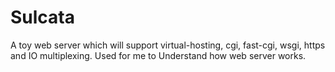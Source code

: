 Sulcata
=======

A toy web server which will support virtual-hosting, cgi, fast-cgi, wsgi, https and IO multiplexing. Used for me to Understand how web server works.
